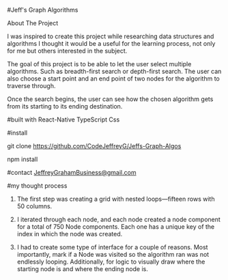 #Jeff's Graph Algorithms


About The Project

I was inspired to create this project while researching
data structures and algorithms I thought it would be a useful
for the learning process, not only for me but others interested in the subject.

The goal of this project is to be able to let the user select multiple algorithms. Such as breadth-first search or depth-first search. The user can also choose a start point and an end point of two nodes for the algorithm to traverse through.

Once the search begins, the user can see how the chosen algorithm gets from its starting to its ending destination. 


#built with
React-Native
TypeScript
Css

#install

git clone https://github.com/CodeJeffreyG/Jeffs-Graph-Algos

npm install

#contact
JeffreyGrahamBusiness@gmail.com

#my thought process

1. The first step was creating a grid with nested loops—fifteen rows with 50 columns.

2. I iterated through each node, and each node created a node component for a total of 750 Node components. Each one has a unique key of the index in which the node was created.

3. I had to create some type of interface for a couple of reasons. Most importantly, mark if a Node was visited so the algorithm ran was not endlessly looping. Additionally, for logic to visually draw where the starting node is and where the ending node is. 
